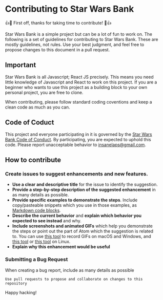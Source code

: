 # Contributing to Star Wars Bank

:+1::tada: First off, thanks for taking time to contribute! :tada::+1:

Star Wars Bank is a simple project but can be a lot of fun to work on. The following is a set of guidelines for contributing to Star Wars Bank. These are mostly guidelines, not rules. Use your best judgment, and feel free to propose changes to this document in a pull request.

## Important

Star Wars Bank is all Javascript; React JS precisely. This means you need little knowledge of Javascript and React to work on this project. If you are a beginner who wants to use this project as a building block to your own personal project, you are free to clone.

When contributing, please follow standard coding coventions and keep a clean code as much as you can.

## Code of Coduct

This project and everyone participating in it is governed by the [Star Wars Bank Code of Conduct](CODE_OF_CONDUCT.md). By participating, you are expected to uphold this code. Please report unacceptable behavior to [insanelaps@gmail.com](mailto:insanelaps@gmail.com).

## How to contribute

### Create issues to suggest enhancements and new features.

- **Use a clear and descriptive title** for the issue to identify the suggestion.
- **Provide a step-by-step description of the suggested enhancement** in as many details as possible.
- **Provide specific examples to demonstrate the steps**. Include copy/pasteable snippets which you use in those examples, as [Markdown code blocks](https://help.github.com/articles/markdown-basics/#multiple-lines).
- **Describe the current behavior** and **explain which behavior you expected to see instead** and why.
- **Include screenshots and animated GIFs** which help you demonstrate the steps or point out the part of Atom which the suggestion is related to. You can use [this tool](https://www.cockos.com/licecap/) to record GIFs on macOS and Windows, and [this tool](https://github.com/colinkeenan/silentcast) or [this tool](https://github.com/GNOME/byzanz) on Linux.
- **Explain why this enhancement would be useful**

### Submitting a Bug Request

When creating a bug report, include as many details as possible

`Use pull requests to propose and collaborate on changes to this repository`

Happy hacking!
